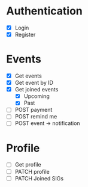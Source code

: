 # Authentication

- [x] Login
- [x] Register

# Events

- [x] Get events
- [x] Get event by ID
- [x] Get joined events
  - [x] Upcoming
  - [x] Past
- [ ] POST payment
- [ ] POST remind me
- [ ] POST event -> notification

# Profile

- [ ] Get profile
- [ ] PATCH profile
- [ ] PATCH Joined SIGs
